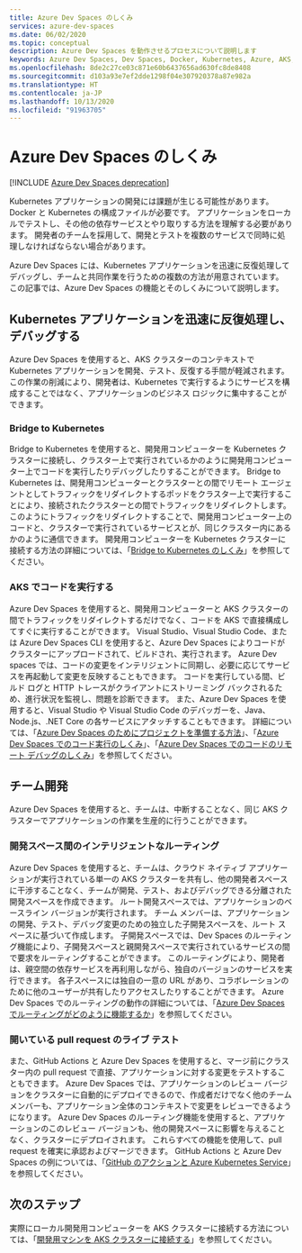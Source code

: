 ```yaml
---
title: Azure Dev Spaces のしくみ
services: azure-dev-spaces
ms.date: 06/02/2020
ms.topic: conceptual
description: Azure Dev Spaces を動作させるプロセスについて説明します
keywords: Azure Dev Spaces, Dev Spaces, Docker, Kubernetes, Azure, AKS, Azure Kubernetes Service, コンテナー
ms.openlocfilehash: 8de2c27ce03c871e60b6437656ad630fc8de8408
ms.sourcegitcommit: d103a93e7ef2dde1298f04e307920378a87e982a
ms.translationtype: HT
ms.contentlocale: ja-JP
ms.lasthandoff: 10/13/2020
ms.locfileid: "91963705"
---
```

# <a name="how-azure-dev-spaces-works"></a>Azure Dev Spaces のしくみ

[!INCLUDE [Azure Dev Spaces deprecation](../../includes/dev-spaces-deprecation.md)]

Kubernetes アプリケーションの開発には課題が生じる可能性があります。 Docker と Kubernetes の構成ファイルが必要です。 アプリケーションをローカルでテストし、その他の依存サービスとやり取りする方法を理解する必要があります。 開発者のチームを採用して、開発とテストを複数のサービスで同時に処理しなければならない場合があります。

Azure Dev Spaces には、Kubernetes アプリケーションを迅速に反復処理してデバッグし、チームと共同作業を行うための複数の方法が用意されています。 この記事では、Azure Dev Spaces の機能とそのしくみについて説明します。

## <a name="rapidly-iterate-and-debug-your-kubernetes-application"></a>Kubernetes アプリケーションを迅速に反復処理し、デバッグする

Azure Dev Spaces を使用すると、AKS クラスターのコンテキストで Kubernetes アプリケーションを開発、テスト、反復する手間が軽減されます。 この作業の削減により、開発者は、Kubernetes で実行するようにサービスを構成することではなく、アプリケーションのビジネス ロジックに集中することができます。

### <a name="bridge-to-kubernetes"></a>Bridge to Kubernetes

Bridge to Kubernetes を使用すると、開発用コンピューターを Kubernetes クラスターに接続し、クラスター上で実行されているかのように開発用コンピューター上でコードを実行したりデバッグしたりすることができます。 Bridge to Kubernetes は、開発用コンピューターとクラスターとの間でリモート エージェントとしてトラフィックをリダイレクトするポッドをクラスター上で実行することにより、接続されたクラスターとの間でトラフィックをリダイレクトします。 このようにトラフィックをリダイレクトすることで、開発用コンピューター上のコードと、クラスターで実行されているサービスとが、同じクラスター内にあるかのように通信できます。 開発用コンピューターを Kubernetes クラスターに接続する方法の詳細については、「[Bridge to Kubernetes のしくみ][how-it-works-bridge-to-kubernetes]」を参照してください。

### <a name="run-your-code-in-aks"></a>AKS でコードを実行する

Azure Dev Spaces を使用すると、開発用コンピューターと AKS クラスターの間でトラフィックをリダイレクトするだけでなく、コードを AKS で直接構成してすぐに実行することができます。 Visual Studio、Visual Studio Code、または Azure Dev Spaces CLI を使用すると、Azure Dev Spaces によりコードがクラスターにアップロードされて、ビルドされ、実行されます。 Azure Dev spaces では、コードの変更をインテリジェントに同期し、必要に応じてサービスを再起動して変更を反映することもできます。 コードを実行している間、ビルド ログと HTTP トレースがクライアントにストリーミング バックされるため、進行状況を監視し、問題を診断できます。 また、Azure Dev Spaces を使用すると、Visual Studio や Visual Studio Code のデバッガーを、Java、Node.js、.NET Core の各サービスにアタッチすることもできます。 詳細については、「[Azure Dev Spaces のためにプロジェクトを準備する方法][how-it-works-prep]」、「[Azure Dev Spaces でのコード実行のしくみ][how-it-works-up]」、「[Azure Dev Spaces でのコードのリモート デバッグのしくみ][how-it-works-remote-debugging]」を参照してください。

## <a name="team-development"></a>チーム開発

Azure Dev Spaces を使用すると、チームは、中断することなく、同じ AKS クラスターでアプリケーションの作業を生産的に行うことができます。

### <a name="intelligent-routing-between-dev-spaces"></a>開発スペース間のインテリジェントなルーティング

Azure Dev Spaces を使用すると、チームは、クラウド ネイティブ アプリケーションが実行されている単一の AKS クラスターを共有し、他の開発者スペースに干渉することなく、チームが開発、テスト、およびデバッグできる分離された開発スペースを作成できます。 ルート開発スペースでは、アプリケーションのベースライン バージョンが実行されます。 チーム メンバーは、アプリケーションの開発、テスト、デバッグ変更のための独立した子開発スペースを、ルート スペースに基づいて作成します。 子開発スペースでは、Dev Spaces のルーティング機能により、子開発スペースと親開発スペースで実行されているサービスの間で要求をルーティングすることができます。 このルーティングにより、開発者は、親空間の依存サービスを再利用しながら、独自のバージョンのサービスを実行できます。 各子スペースには独自の一意の URL があり、コラボレーションのために他のユーザーが共有したりアクセスしたりすることができます。 Azure Dev Spaces でのルーティングの動作の詳細については、「[Azure Dev Spaces でルーティングがどのように機能するか][how-it-works-routing]」を参照してください。

### <a name="live-testing-an-open-pull-request"></a>開いている pull request のライブ テスト

また、GitHub Actions と Azure Dev Spaces を使用すると、マージ前にクラスター内の pull request で直接、アプリケーションに対する変更をテストすることもできます。 Azure Dev Spaces では、アプリケーションのレビュー バージョンをクラスターに自動的にデプロイできるので、作成者だけでなく他のチーム メンバーも、アプリケーション全体のコンテキストで変更をレビューできるようになります。 Azure Dev Spaces のルーティング機能を使用すると、アプリケーションのこのレビュー バージョンも、他の開発スペースに影響を与えることなく、クラスターにデプロイされます。 これらすべての機能を使用して、pull request を確実に承認およびマージできます。 GitHub Actions と Azure Dev Spaces の例については、「[GitHub のアクションと Azure Kubernetes Service][pr-flow]」を参照してください。

## <a name="next-steps"></a>次のステップ

実際にローカル開発用コンピューターを AKS クラスターに接続する方法については、「[開発用マシンを AKS クラスターに接続する][connect]」を参照してください。


[connect]: https://code.visualstudio.com/docs/containers/bridge-to-kubernetes
[how-it-works-bridge-to-kubernetes]: /visualstudio/containers/overview-bridge-to-kubernetes
[how-it-works-prep]: how-dev-spaces-works-prep.md
[how-it-works-remote-debugging]: how-dev-spaces-works-remote-debugging.md
[how-it-works-routing]: how-dev-spaces-works-routing.md
[how-it-works-up]: how-dev-spaces-works-up.md
[pr-flow]: how-to/github-actions.md
[routing]: #team-development